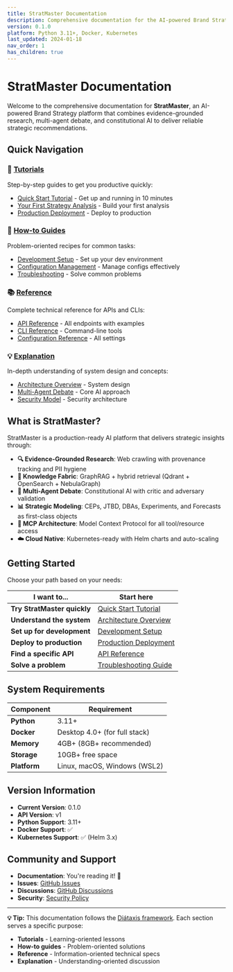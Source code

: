 ```yaml
---
title: StratMaster Documentation
description: Comprehensive documentation for the AI-powered Brand Strategy platform
version: 0.1.0
platform: Python 3.11+, Docker, Kubernetes
last_updated: 2024-01-18
nav_order: 1
has_children: true
---
```


# StratMaster Documentation

Welcome to the comprehensive documentation for **StratMaster**, an AI-powered Brand Strategy platform that combines evidence-grounded research, multi-agent debate, and constitutional AI to deliver reliable strategic recommendations.

## Quick Navigation

<div class="grid grid-3col">

### 🎯 [Tutorials](tutorials/)
Step-by-step guides to get you productive quickly:
- [Quick Start Tutorial](tutorials/quickstart.md) - Get up and running in 10 minutes
- [Your First Strategy Analysis](tutorials/first-analysis.md) - Build your first analysis
- [Production Deployment](tutorials/production-deployment.md) - Deploy to production

### 🔧 [How-to Guides](how-to/)
Problem-oriented recipes for common tasks:
- [Development Setup](how-to/development-setup.md) - Set up your dev environment
- [Configuration Management](how-to/configuration.md) - Manage configs effectively
- [Troubleshooting](how-to/troubleshooting.md) - Solve common problems

### 📚 [Reference](reference/)
Complete technical reference for APIs and CLIs:
- [API Reference](reference/api/) - All endpoints with examples
- [CLI Reference](reference/cli/) - Command-line tools
- [Configuration Reference](reference/configuration/) - All settings

### 💡 [Explanation](explanation/)
In-depth understanding of system design and concepts:
- [Architecture Overview](explanation/architecture.md) - System design
- [Multi-Agent Debate](explanation/multi-agent-debate.md) - Core AI approach
- [Security Model](explanation/security-model.md) - Security architecture

</div>

## What is StratMaster?

StratMaster is a production-ready AI platform that delivers strategic insights through:

- **🔍 Evidence-Grounded Research**: Web crawling with provenance tracking and PII hygiene
- **🧠 Knowledge Fabric**: GraphRAG + hybrid retrieval (Qdrant + OpenSearch + NebulaGraph)
- **🤖 Multi-Agent Debate**: Constitutional AI with critic and adversary validation
- **📊 Strategic Modeling**: CEPs, JTBD, DBAs, Experiments, and Forecasts as first-class objects
- **🔌 MCP Architecture**: Model Context Protocol for all tool/resource access
- **☁️ Cloud Native**: Kubernetes-ready with Helm charts and auto-scaling

## Getting Started

Choose your path based on your needs:

| I want to... | Start here |
|--------------|------------|
| **Try StratMaster quickly** | [Quick Start Tutorial](tutorials/quickstart.md) |
| **Understand the system** | [Architecture Overview](explanation/architecture.md) |
| **Set up for development** | [Development Setup](how-to/development-setup.md) |
| **Deploy to production** | [Production Deployment](tutorials/production-deployment.md) |
| **Find a specific API** | [API Reference](reference/api/) |
| **Solve a problem** | [Troubleshooting Guide](how-to/troubleshooting.md) |

## System Requirements

| Component | Requirement |
|-----------|-------------|
| **Python** | 3.11+ |
| **Docker** | Desktop 4.0+ (for full stack) |
| **Memory** | 4GB+ (8GB+ recommended) |
| **Storage** | 10GB+ free space |
| **Platform** | Linux, macOS, Windows (WSL2) |

## Version Information

- **Current Version**: 0.1.0
- **API Version**: v1
- **Python Support**: 3.11+
- **Docker Support**: ✅
- **Kubernetes Support**: ✅ (Helm 3.x)

## Community and Support

- **Documentation**: You're reading it! 📖
- **Issues**: [GitHub Issues](https://github.com/IAmJonoBo/StratMaster/issues)
- **Discussions**: [GitHub Discussions](https://github.com/IAmJonoBo/StratMaster/discussions)
- **Security**: [Security Policy](../SECURITY.md)

---

<div class="note">
<p><strong>💡 Tip:</strong> This documentation follows the <a href="https://diataxis.fr/">Diátaxis framework</a>. Each section serves a specific purpose:</p>
<ul>
<li><strong>Tutorials</strong> - Learning-oriented lessons</li>
<li><strong>How-to guides</strong> - Problem-oriented solutions</li>
<li><strong>Reference</strong> - Information-oriented technical specs</li>
<li><strong>Explanation</strong> - Understanding-oriented discussion</li>
</ul>
</div>